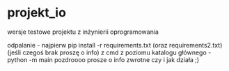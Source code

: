 # projekt_io
wersje testowe projektu z inżynierii oprogramowania

odpalanie - najpierw pip install -r requirements.txt (oraz requirements2.txt)
(jeśli czegoś brak proszę o info)
z cmd z poziomu katalogu głównego - python -m main
pozdroooo
prosze o info zwrotne czy i jak działa ;)
